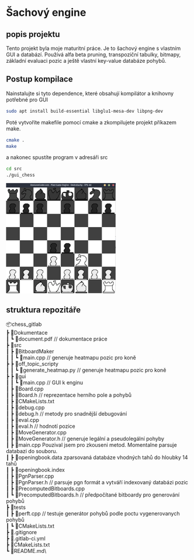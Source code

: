 # Šachový engine
## popis projektu
Tento projekt byla moje maturitní práce. Je to šachový engine s vlastním GUI a databází. Používá alfa beta pruning, transpoziční tabulky, bitmapy, základní evaluaci pozic a ještě vlastní key-value databáze pohybů.

## Postup kompilace
Nainstalujte si tyto dependence, které obsahují kompilátor a knihovny potřebné pro GUI
```bash
sudo apt install build-essential libglu1-mesa-dev libpng-dev
```
Poté vytvoříte makefile pomocí cmake a zkompilujete projekt příkazem make.
```bash
cmake .
make
```
a nakonec spustíte program v adresáři src
```bash
cd src
./gui_chess
```

<img src="Dokumentace/images/img.png" width="300" height="300">

## struktura repozitáře
📦chess_gitlab\
┣ 📂Dokumentace\
┃ ┗ 📜document.pdf // dokumentace práce\
┣ 📂src\
┃ ┣ 📂BitboardMaker\
┃ ┃ ┗ 📜main.cpp // generuje heatmapu pozic pro koně\
┣ ┣ 📂off_topic_scripty\
┃ ┃ ┗ 📜generate_heatmap.py // generuje heatmapu pozic pro koně\
┣ ┣ 📂gui\
┃ ┃ ┗ 📜main.cpp // GUI k enginu\
┃ ┣ 📜Board.cpp\
┃ ┣ 📜Board.h  // reprezentace herního pole a pohybů\
┃ ┣ 📜CMakeLists.txt\
┃ ┣ 📜debug.cpp\
┃ ┣ 📜debug.h  // metody pro snadnější debugování\
┃ ┣ 📜eval.cpp\
┃ ┣ 📜eval.h // hodnotí pozice\
┃ ┣ 📜MoveGenerator.cpp\
┃ ┣ 📜MoveGenerator.h // generuje legální a pseudolegální pohyby\
┃ ┣ 📜main.cpp Pouzival jsem pro zkouseni metod. Momentalne parsuje databazi do souboru. \
┃ ┣ 📜openingbook.data zparsovaná databáze vhodných tahů do hloubky 14 tahů \
┃ ┣ 📜openingbook.index\
┃ ┣ 📜PgnParser.cpp\
┃ ┣ 📜PgnParser.h  // parsuje pgn formát a vytváří indexovaný databázi pozic\
┃ ┣ 📜PrecomputedBitboards.cpp \
┃ ┗ 📜PrecomputedBitboards.h // předpočítané bitboardy pro generování pohybů\
┣ 📂tests\
┃ ┣ 📜perft.cpp // testuje generátor pohybů podle poctu vygenerovanych pohybů\
┃ ┗ 📜CMakeLists.txt\
┣ 📜.gitignore\
┣ 📜.gitlab-ci.yml\
┣ 📜CMakeLists.txt\
┗ 📜README.md\
 

